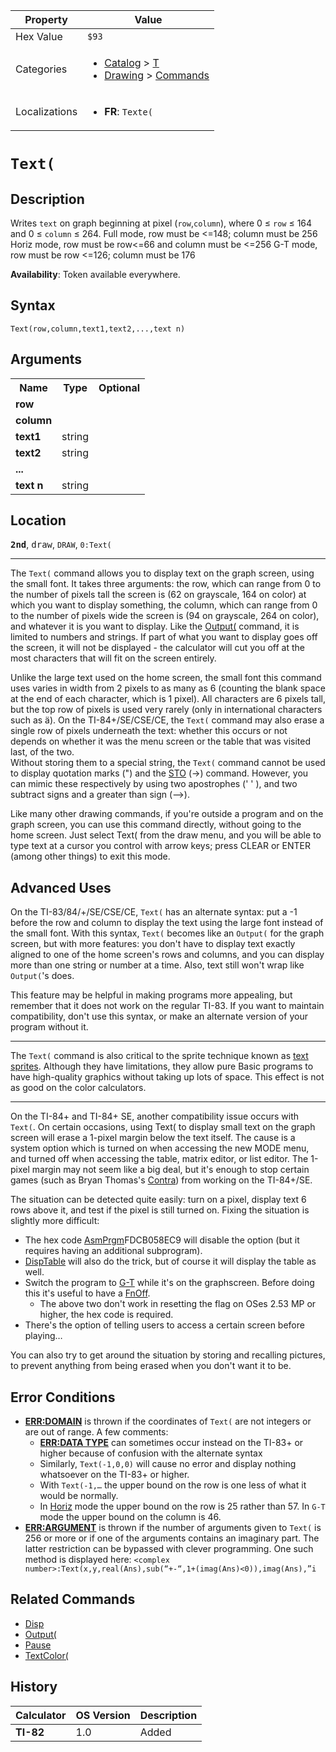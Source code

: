 | Property      | Value |
|---------------|-------|
| Hex Value     | `$93`|
| Categories    | <ul><li>[Catalog](<../categories/Catalog.md>) > [T](<../categories/Catalog.md#T>)</li><li>[Drawing](<../categories/Drawing.md>) > [Commands](<../categories/Drawing.md#Commands>)</li></ul> |
| Localizations | <ul><li><b>FR</b>: `Texte(`</li></ul> |

# `Text(`

## Description
Writes `text` on graph beginning at pixel (`row`,`column`), where 0 ≤ `row` ≤ 164 and 0 ≤ `column` ≤ 264.
Full mode, row must be <=148; column must be 256
Horiz mode, row must be row<=66 and column must be <=256
G-T mode, row must be row <=126; column must be 176


<b>Availability</b>: Token available everywhere.

## Syntax
`Text(row,column,text1,text2,...,text n)`

## Arguments
<table>
<tr><th>Name</th><th>Type</th><th>Optional</th></tr>

<tr><td><b>row</b></td><td></td><td></td></tr>

<tr><td><b>column</b></td><td></td><td></td></tr>

<tr><td><b>text1</b></td><td>string</td><td></td></tr>

<tr><td><b>text2</b></td><td>string</td><td></td></tr>

<tr><td><b>...</b></td><td></td><td></td></tr>

<tr><td><b>text n</b></td><td>string</td><td></td></tr>

</table>

## Location
<tt><kbd><b>2nd</b></kbd></tt>, <kbd>draw</kbd>, `DRAW`, `0:Text(`
<hr>

The `Text(` command allows you to display text on the graph screen, using the small font. It takes three arguments: the row, which can range from 0 to the number of pixels tall the screen is (62 on grayscale, 164 on color) at which you want to display something, the column, which can range from 0 to the number of pixels wide the screen is (94 on grayscale, 264 on color), and whatever it is you want to display. Like the [Output(](/output) command, it is limited to numbers and strings. If part of what you want to display goes off the screen, it will not be displayed - the calculator will cut you off at the most characters that will fit on the screen entirely.

Unlike the large text used on the home screen, the small font this command uses varies in width from 2 pixels to as many as 6 (counting the blank space at the end of each character, which is 1 pixel). All characters are 6 pixels tall, but the top row of pixels is used very rarely (only in international characters such as ä). On the TI-84+/SE/CSE/CE, the `Text(` command may also erase a single row of pixels underneath the text: whether this occurs or not depends on whether it was the menu screen or the table that was visited last, of the two.  
Without storing them to a special string, the `Text(` command cannot be used to display quotation marks (") and the [STO](/store) (→) command. However, you can mimic these respectively by using two apostrophes (' ' ), and two subtract signs and a greater than sign (—>).

Like many other drawing commands, if you're outside a program and on the graph screen, you can use this command directly, without going to the home screen. Just select Text( from the draw menu, and you will be able to type text at a cursor you control with arrow keys; press CLEAR or ENTER (among other things) to exit this mode.

## Advanced Uses

On the TI-83/84/+/SE/CSE/CE, `Text(` has an alternate syntax: put a -1 before the row and column to display the text using the large font instead of the small font. With this syntax, `Text(` becomes like an `Output(` for the graph screen, but with more features: you don't have to display text exactly aligned to one of the home screen's rows and columns, and you can display more than one string or number at a time. Also, text still won't wrap like `Output(`'s does.

This feature may be helpful in making programs more appealing, but remember that it does not work on the regular TI-83. If you want to maintain compatibility, don't use this syntax, or make an alternate version of your program without it.

* * *

The `Text(` command is also critical to the sprite technique known as [text sprites](/graphics). Although they have limitations, they allow pure Basic programs to have high-quality graphics without taking up lots of space. This effect is not as good on the color calculators.

* * *

On the TI-84+ and TI-84+ SE, another compatibility issue occurs with `Text(`. On certain occasions, using Text( to display small text on the graph screen will erase a 1-pixel margin below the text itself. The cause is a system option which is turned on when accessing the new MODE menu, and turned off when accessing the table, matrix editor, or list editor. The 1-pixel margin may not seem like a big deal, but it's enough to stop certain games (such as Bryan Thomas's [Contra](/contra)) from working on the TI-84+/SE.

The situation can be detected quite easily: turn on a pixel, display text 6 rows above it, and test if the pixel is still turned on. Fixing the situation is slightly more difficult:

*   The hex code [AsmPrgm](/asmprgm)FDCB058EC9 will disable the option (but it requires having an additional subprogram).
*   [DispTable](/disptable) will also do the trick, but of course it will display the table as well.
*   Switch the program to [G-T](/g-t) while it's on the graphscreen. Before doing this it's useful to have a [FnOff](/fnoff).
    *   The above two don't work in resetting the flag on OSes 2.53 MP or higher, the hex code is required.
*   There's the option of telling users to access a certain screen before playing…

You can also try to get around the situation by storing and recalling pictures, to prevent anything from being erased when you don't want it to be.

## Error Conditions

*   **[ERR:DOMAIN](/errors#domain)** is thrown if the coordinates of `Text(` are not integers or are out of range. A few comments:
    *   **[ERR:DATA TYPE](/errors#datatype)** can sometimes occur instead on the TI-83+ or higher because of confusion with the alternate syntax
    *   Similarly, `Text(-1,0,0)` will cause no error and display nothing whatsoever on the TI-83+ or higher.
    *   With `Text(-1,…` the upper bound on the row is one less of what it would be normally.
    *   In [Horiz](/horiz) mode the upper bound on the row is 25 rather than 57. In `G-T` mode the upper bound on the column is 46.
*   **[ERR:ARGUMENT](/errors#argument)** is thrown if the number of arguments given to `Text(` is 256 or more or if one of the arguments contains an imaginary part. The latter restriction can be bypassed with clever programming. One such method is displayed here: `<complex number>:Text(x,y,real(Ans),sub(“+-“,1+(imag(Ans)<0)),imag(Ans),”i`

## Related Commands

*   [Disp](/disp)
*   [Output(](/output)
*   [Pause](/pause)
*   [TextColor(](/textcolor)

## History
| Calculator | OS Version | Description |
|------------|------------|-------------|
| <b>TI-82</b> | 1.0 | Added |



